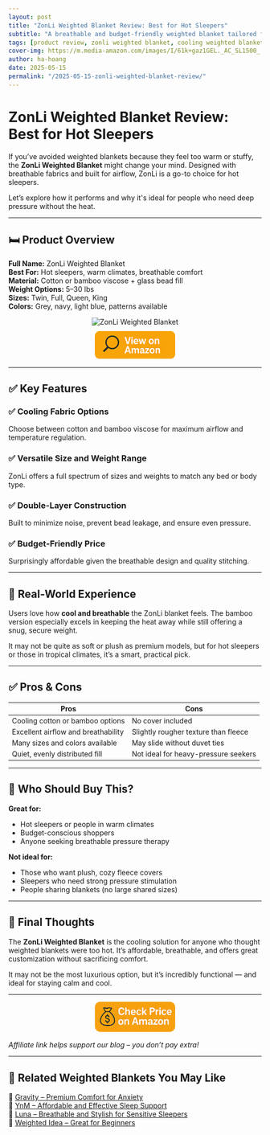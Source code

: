 ```yaml
--- 
layout: post
title: "ZonLi Weighted Blanket Review: Best for Hot Sleepers"
subtitle: "A breathable and budget-friendly weighted blanket tailored for warm nights and hot sleepers."
tags: [product review, zonli weighted blanket, cooling weighted blanket, hot sleepers]
cover-img: https://m.media-amazon.com/images/I/61k+gaz1GEL._AC_SL1500_.jpg
author: ha-hoang
date: 2025-05-15
permalink: "/2025-05-15-zonli-weighted-blanket-review/"
---
```


# ZonLi Weighted Blanket Review: Best for Hot Sleepers

If you’ve avoided weighted blankets because they feel too warm or stuffy, the **ZonLi Weighted Blanket** might change your mind. Designed with breathable fabrics and built for airflow, ZonLi is a go-to choice for hot sleepers.

Let’s explore how it performs and why it's ideal for people who need deep pressure without the heat.

---

## 🛏️ Product Overview

**Full Name:** ZonLi Weighted Blanket  
**Best For:** Hot sleepers, warm climates, breathable comfort  
**Material:** Cotton or bamboo viscose + glass bead fill  
**Weight Options:** 5–30 lbs  
**Sizes:** Twin, Full, Queen, King  
**Colors:** Grey, navy, light blue, patterns available  

<div style="text-align:center;">
  <img src="https://m.media-amazon.com/images/I/61k+gaz1GEL._AC_SL1500_.jpg" alt="ZonLi Weighted Blanket" style="width:400px; height:auto;" />
  <br/>
  <a href="https://amzn.to/4dgPBKy" target="_blank" rel="nofollow sponsored noopener">
    <img src="/assets/img/view.png" alt="View on Amazon" style="width:160px; height:auto; margin-top:10px;" />
  </a>
</div>

---

## ✅ Key Features

### ✅ Cooling Fabric Options
Choose between cotton and bamboo viscose for maximum airflow and temperature regulation.

### ✅ Versatile Size and Weight Range
ZonLi offers a full spectrum of sizes and weights to match any bed or body type.

### ✅ Double-Layer Construction
Built to minimize noise, prevent bead leakage, and ensure even pressure.

### ✅ Budget-Friendly Price
Surprisingly affordable given the breathable design and quality stitching.

---

## 🧪 Real-World Experience

Users love how **cool and breathable** the ZonLi blanket feels. The bamboo version especially excels in keeping the heat away while still offering a snug, secure weight.

It may not be quite as soft or plush as premium models, but for hot sleepers or those in tropical climates, it’s a smart, practical pick.

---

## ✅ Pros & Cons

| Pros | Cons |
|------|------|
| Cooling cotton or bamboo options | No cover included |
| Excellent airflow and breathability | Slightly rougher texture than fleece |
| Many sizes and colors available | May slide without duvet ties |
| Quiet, evenly distributed fill | Not ideal for heavy-pressure seekers |

---

## 👥 Who Should Buy This?

**Great for:**
- Hot sleepers or people in warm climates
- Budget-conscious shoppers
- Anyone seeking breathable pressure therapy

**Not ideal for:**
- Those who want plush, cozy fleece covers
- Sleepers who need strong pressure stimulation
- People sharing blankets (no large shared sizes)

---

## 🤔 Final Thoughts

The **ZonLi Weighted Blanket** is the cooling solution for anyone who thought weighted blankets were too hot. It’s affordable, breathable, and offers great customization without sacrificing comfort.

It may not be the most luxurious option, but it’s incredibly functional — and ideal for staying calm and cool.

---

<div style="text-align:center;">
  <a href="https://amzn.to/4dgPBKy" target="_blank" rel="nofollow sponsored noopener">
    <img src="/assets/img/checkprice.png" alt="Check price on Amazon" style="width:160px; height:auto;" />
  </a>
</div>

*Affiliate link helps support our blog – you don’t pay extra!*

---

## 🧾 Related Weighted Blankets You May Like

<ul style="list-style: none; padding-left: 0;">
  <li>🔗 <a href="/2025-05-15-gravity-weighted-blanket-review/">Gravity – Premium Comfort for Anxiety</a></li>
  <li>🔗 <a href="/2025-05-15-ynm-weighted-blanket-review/">YnM – Affordable and Effective Sleep Support</a></li>
  <li>🔗 <a href="/2025-05-15-luna-weighted-blanket-review/">Luna – Breathable and Stylish for Sensitive Sleepers</a></li>
  <li>🔗 <a href="/2025-05-15-weighted-idea-blanket-review/">Weighted Idea – Great for Beginners</a></li>
</ul>
